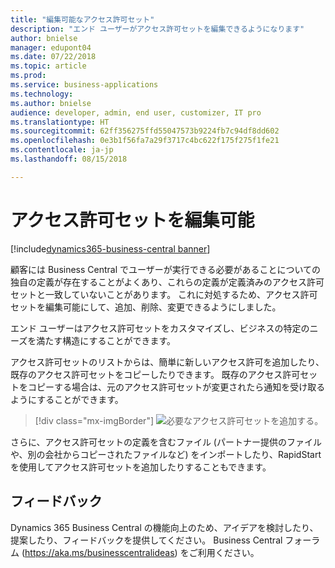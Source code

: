 ```yaml
---
title: "編集可能なアクセス許可セット"
description: "エンド ユーザーがアクセス許可セットを編集できるようになります"
author: bnielse
manager: edupont04
ms.date: 07/22/2018
ms.topic: article
ms.prod: 
ms.service: business-applications
ms.technology: 
ms.author: bnielse
audience: developer, admin, end user, customizer, IT pro
ms.translationtype: HT
ms.sourcegitcommit: 62ff356275ffd55047573b9224fb7c94df8dd602
ms.openlocfilehash: 0e3b1f56fa7a29f3717c4bc622f175f275f1fe21
ms.contentlocale: ja-jp
ms.lasthandoff: 08/15/2018

---
```


# <a name="permission-sets-are-editable"></a>アクセス許可セットを編集可能

[!include[dynamics365-business-central banner](../includes/dynamics365-business-central.md)]



顧客には Business Central でユーザーが実行できる必要があることについての独自の定義が存在することがよくあり、これらの定義が定義済みのアクセス許可セットと一致していないことがあります。 これに対処するため、アクセス許可セットを編集可能にして、追加、削除、変更できるようにしました。

エンド ユーザーはアクセス許可セットをカスタマイズし、ビジネスの特定のニーズを満たす構造にすることができます。  

アクセス許可セットのリストからは、簡単に新しいアクセス許可を追加したり、既存のアクセス許可セットをコピーしたりできます。 既存のアクセス許可セットをコピーする場合は、元のアクセス許可セットが変更されたら通知を受け取るようにすることができます。  

> [!div class="mx-imgBorder"]
> ![](media/editablepermissionsets_list.png "必要なアクセス許可セットを追加する。")

さらに、アクセス許可セットの定義を含むファイル (パートナー提供のファイルや、別の会社からコピーされたファイルなど) をインポートしたり、RapidStart を使用してアクセス許可セットを追加したりすることもできます。

<!--
### Who uses this feature
End users, admins, customizers, developers, IT pros
## Status
### Availability
Cloud, On-premises, Hybrid
### Regional availability
No regional restrictions. All Dynamics 365 Business Central supported markets.
-->

## <a name="tell-us-what-you-think"></a>フィードバック
Dynamics 365 Business Central の機能向上のため、アイデアを検討したり、提案したり、フィードバックを提供してください。 Business Central フォーラム (https://aka.ms/businesscentralideas) をご利用ください。

